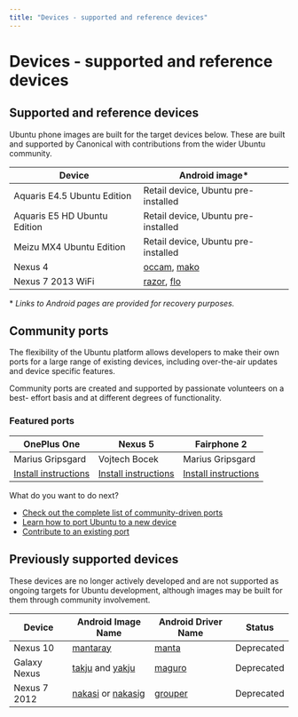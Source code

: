 ```yaml
---
title: "Devices - supported and reference devices"
---
```


# Devices - supported and reference devices

## Supported and reference devices

Ubuntu phone images are built for the target devices below. These are built
and supported by Canonical with contributions from the wider Ubuntu community.

Device | Android image*
------ | -------------
Aquaris E4.5 Ubuntu Edition | Retail device, Ubuntu pre-installed
Aquaris E5 HD Ubuntu Edition  | Retail device, Ubuntu pre-installed
Meizu MX4 Ubuntu Edition | Retail device, Ubuntu pre-installed
Nexus 4 | [occam](https://developers.google.com/android/nexus/images#occam), [mako](https://developers.google.com/android/drivers#mako)
Nexus 7 2013 WiFi | [razor](https://developers.google.com/android/nexus/images#razor), [flo](https://developers.google.com/android/drivers#flo)

\* _Links to Android pages are provided for recovery purposes._

## Community ports

The flexibility of the Ubuntu platform allows developers to make their own
ports for a large range of existing devices, including over-the-air updates
and device specific features.

Community ports are created and supported by passionate volunteers on a best-
effort basis and at different degrees of functionality.

### Featured ports

OnePlus One | Nexus 5 | Fairphone 2
----------- | ------- | -----------
Marius Gripsgard | Vojtech Bocek | Marius Gripsgard
[Install instructions](https://devices.ubports.com/#/bacon) | [Install instructions](https://wiki.ubuntu.com/Touch/Devices#Server_at_http:.2BAC8ALw-system-image.tasemnice.eu) | [Install instructions](https://devices.ubports.com/#/FP2)

What do you want to do next?

  * [Check out the complete list of community-driven ports](https://wiki.ubuntu.com/Touch/Devices)
  * [Learn how to port Ubuntu to a new device](https://developer.ubuntu.com/en/start/ubuntu-for-devices/porting-new-device)
  * [Contribute to an existing port](https://webchat.freenode.net/?channels=ubuntu-touch)

## Previously supported devices

These devices are no longer actively developed and are not supported as
ongoing targets for Ubuntu development, although images may be built for them
through community involvement.

Device | Android Image Name | Android Driver Name | Status
------ | ------------------ | ------------------- | ------
Nexus 10 | [mantaray](https://developers.google.com/android/nexus/images#mantaray) | [manta](https://developers.google.com/android/drivers#manta) | Deprecated
Galaxy Nexus | [takju](https://developers.google.com/android/nexus/images#takju) and [yakju](https://developers.google.com/android/nexus/images#yakju) | [maguro](https://developers.google.com/android/drivers#maguro) | Deprecated
Nexus 7 2012 | [nakasi](https://developers.google.com/android/nexus/images#nakasi) or [nakasig](https://developers.google.com/android/nexus/images#nakasig) | [grouper](https://developers.google.com/android/drivers#grouper) | Deprecated
